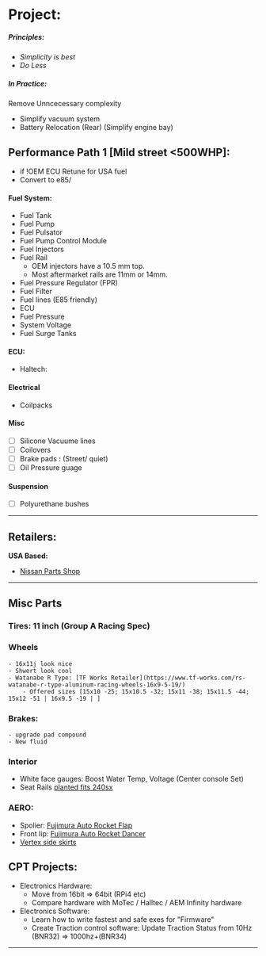 # Project:

##### Principles:
- *Simplicity is best* 
- *Do Less*

##### In Practice:
Remove Unncecessary complexity
- Simplify vacuum system
- Battery Relocation (Rear) (Simplify engine bay)

## Performance Path 1 [Mild street <500WHP]:
- if !OEM ECU Retune for USA fuel 
- Convert to e85/ 

#### Fuel System:
- Fuel Tank
- Fuel Pump
- Fuel Pulsator
- Fuel Pump Control Module
- Fuel Injectors
- Fuel Rail
    - OEM injectors have a 10.5 mm top.
    - Most aftermarket rails are 11mm or 14mm.
- Fuel Pressure Regulator (FPR)
- Fuel Filter
- Fuel lines (E85 friendly)
- ECU
- Fuel Pressure
- System Voltage
- Fuel Surge Tanks



#### ECU:
- Haltech:

#### Electrical
- Coilpacks

#### Misc
- [ ] Silicone Vacuume lines
- [ ] Coilovers
- [ ] Brake pads : (Street/ quiet)
- [ ] Oil Pressure guage

#### Suspension
- [ ] Polyurethane bushes




---

## Retailers:

**USA Based:**
- [Nissan Parts Shop][nissanraceshop_link]


---




## Misc Parts
### Tires: 11 inch (Group A Racing Spec)
### Wheels
    - 16x11j look nice
    - Shwert look cool
    - Watanabe R Type: [TF Works Retailer](https://www.tf-works.com/rs-watanabe-r-type-aluminum-racing-wheels-16x9-5-19/)
        - Offered sizes [15x10 -25; 15x10.5 -32; 15x11 -38; 15x11.5 -44; 15x12 -51 | 16x9.5 -19 | ]
### Brakes: 
    - upgrade pad compound
    - New fluid

### Interior
- White face gauges: Boost Water Temp, Voltage (Center console Set)
- Seat Rails [planted fits 240sx](https://www.plantedtechnology.com/products/seat-brackets/nissan/planted-seat-bracket-nissan-240sx-1989-1998-low-passenger-right-for-side-mount-seats-only.html)


### AERO:
- Spolier: [Fujimura Auto Rocket Flap](https://www.nengun.com/fujimura-auto/rocket-flap)
- Front lip: [Fujimura Auto Rocket Dancer](https://www.nengun.com/fujimura-auto/rocket-dancer-front-spoiler)
- [Vertex side skirts](https://www.vertex-usa.com/vertex-body-kits/nissan/vertex-nissan-skyline-r32-2-door-side-skirts.html)



## CPT Projects:
- Electronics Hardware:
    - Move from 16bit => 64bit (RPi4 etc)
    - Compare hardware with MoTec / Halltec / AEM Infinity hardware
- Electronics Software:
    - Learn how to write fastest and safe exes for "Firmware"
    - Create Traction control software: Update Traction Status from 10Hz (BNR32) => 1000hz+(BNR34)


---

<!-- LINKS -->


<!-- Nissan parts retailer in USA -->
[nissanraceshop_link]:https://www.nissanraceshop.com/product-category/sports-cars/skyline-2/
